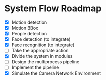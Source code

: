 
# System Flow Roadmap

- [x] Motion detection 
- [x] Motion BBox  
- [x] People detection
- [x] Face detection (to integrate)
- [x] Face recognition (to integrate)
- [ ] Take the appropriate action
- [x] Divide the system in modules
- [ ] Design the multiprocess pipeline
- [ ] Implement the pipeline
- [x] Simulate the Camera Network Environment
